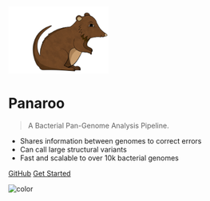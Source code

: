 <!-- _coverpage.md -->

<img src="_figures/panaroo.png" width="200">
<!-- ![logo](_figures/panaroo.jpeg) { width: 100px; } -->

# Panaroo

> A Bacterial Pan-Genome Analysis Pipeline.

- Shares information between genomes to correct errors
- Can call large structural variants
- Fast and scalable to over 10k bacterial genomes

[GitHub](https://github.com/gtonkinhill/panaroo)
[Get Started](gettingstarted/quickstart)


<!-- background color -->

![color](#f0f0f0)

